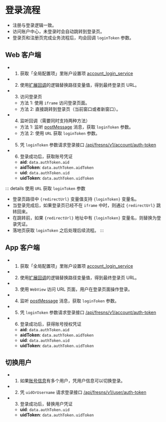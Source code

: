 # 登录流程

- 注册与登录逻辑一致。
- 访问账户中心，未登录时会自动跳转到登录页。
- 登录页和注册页完成业务流程后，均会回调 `loginToken` 参数。

## Web 客户端

- 1. 获取「全局配置项」里账户设置项 [account_login_service](configs.md#账户设置)
- 2. 使用[扩展回调](callback/variables.md)的逻辑替换路径变量值，得到最终登录页 URL。
- 3. 访问登录页
    - 方法 1: 使用 `iframe` 访问登录页面。
    - 方法 2: 直接跳转到登录页（当前窗口或者新窗口）。
- 4. 监听回调（需要同时支持两种方法）
    - 方法 1: 监听 [postMessage](callback/index.md#postmessage-说明) 消息，获取 `loginToken` 参数。
    - 方法 2: 使用 `URL` 获取 `loginToken` 参数。
- 5. 凭 `loginToken` 参数请求登录接口 [/api/fresns/v1/account/auth-token](../api/account/login.md)
- 6. 登录成功后，获取账号凭证
    - **aid**: `data.authToken.aid`
    - **aidToken**: `data.authToken.aidToken`
    - **uid**: `data.authToken.uid`
    - **uidToken**: `data.authToken.uidToken`

::: details 使用 `URL` 获取 `loginToken` 参数
- 登录页路径中 `{redirectUrl}` 变量值支持 `{loginToken}` 变量名。
- 当登录完成后，如果登录页已经不在 `iframe` 中时，则通过 `{redirectUrl}` 跳转回来。
- 在跳转前，如果 `{redirectUrl}` 地址中有 `{loginToken}` 变量名，则替换为登录凭证。
- 落地页获取 `loginToken` 之后处理后续流程。
:::

## App 客户端

- 1. 获取「全局配置项」里账户设置项 [account_login_service](configs.md#账户设置)
- 2. 使用[扩展回调](callback/variables.md)的逻辑替换路径变量值，得到最终登录页 URL。
- 3. 使用 `WebView` 访问 URL 页面，用户在登录页面操作登录。
- 4. 监听 [postMessage](callback/index.md#postmessage-说明) 消息，获取 `loginToken` 参数。
- 5. 凭 `loginToken` 参数请求登录接口 [/api/fresns/v1/account/auth-token](../api/account/login.md)
- 6. 登录成功后，获得账号授权凭证
    - **aid**: `data.authToken.aid`
    - **aidToken**: `data.authToken.aidToken`
    - **uid**: `data.authToken.uid`
    - **uidToken**: `data.authToken.uidToken`

## 切换用户

- 1. 如果[账号信息](data/account.md)有多个用户，凭用户信息可以切换登录。
- 2. 凭 `uidOrUsername` 请求登录接口 [/api/fresns/v1/user/auth-token](../api/user/login.md)
- 3. 登录成功后，替换用户凭证
    - **uid**: `data.authToken.uid`
    - **uidToken**: `data.authToken.uidToken`
